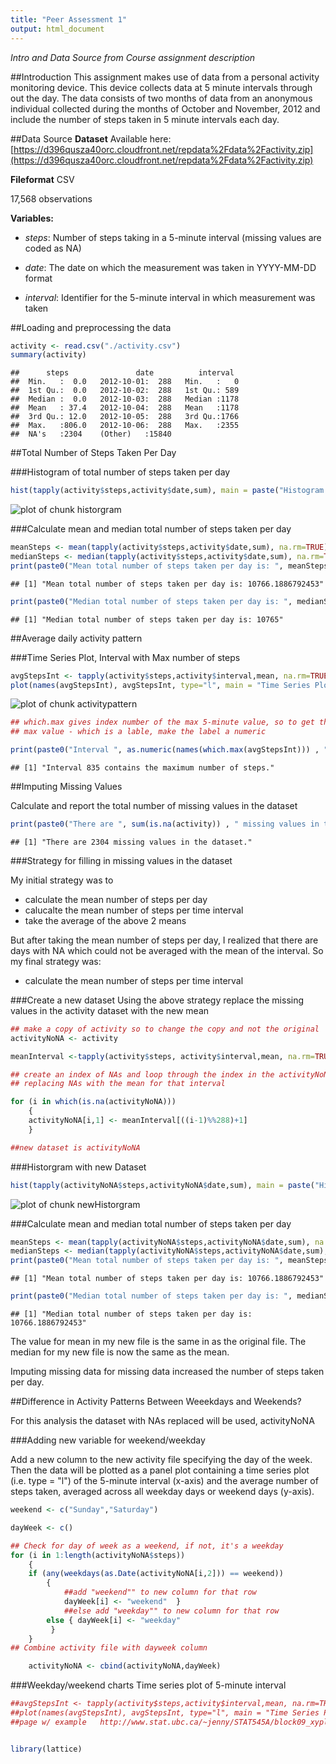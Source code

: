 ```yaml
---
title: "Peer Assessment 1"
output: html_document
---
```


_Intro and Data Source from Course assignment description_

##Introduction
This assignment makes use of data from a personal activity monitoring device. This device collects data at 5 minute intervals through out the day. The data consists of two months of data from an anonymous individual collected during the months of October and November, 2012 and include the number of steps taken in 5 minute intervals each day.

##Data Source
**Dataset** Available here: [https://d396qusza40orc.cloudfront.net/repdata%2Fdata%2Factivity.zip](https://d396qusza40orc.cloudfront.net/repdata%2Fdata%2Factivity.zip)

**Fileformat** CSV

17,568 observations

**Variables:**

* _steps_: Number of steps taking in a 5-minute interval (missing values are coded as NA)

* _date_: The date on which the measurement was taken in YYYY-MM-DD format

* _interval_: Identifier for the 5-minute interval in which measurement was taken




##Loading and preprocessing the data

```r
activity <- read.csv("./activity.csv")
summary(activity)
```

```
##      steps               date          interval   
##  Min.   :  0.0   2012-10-01:  288   Min.   :   0  
##  1st Qu.:  0.0   2012-10-02:  288   1st Qu.: 589  
##  Median :  0.0   2012-10-03:  288   Median :1178  
##  Mean   : 37.4   2012-10-04:  288   Mean   :1178  
##  3rd Qu.: 12.0   2012-10-05:  288   3rd Qu.:1766  
##  Max.   :806.0   2012-10-06:  288   Max.   :2355  
##  NA's   :2304    (Other)   :15840
```

##Total Number of Steps Taken Per Day

###Histogram of total number of steps taken per day

```r
hist(tapply(activity$steps,activity$date,sum), main = paste("Histogram of Total Number of Steps Taken per Day"), xlab="Sum of Steps")
```

![plot of chunk historgram](figure/historgram.png) 


###Calculate mean and median total number of steps taken per day

```r
meanSteps <- mean(tapply(activity$steps,activity$date,sum), na.rm=TRUE)
medianSteps <- median(tapply(activity$steps,activity$date,sum), na.rm=TRUE)
print(paste0("Mean total number of steps taken per day is: ", meanSteps), digits = 2)
```

```
## [1] "Mean total number of steps taken per day is: 10766.1886792453"
```

```r
print(paste0("Median total number of steps taken per day is: ", medianSteps))
```

```
## [1] "Median total number of steps taken per day is: 10765"
```

##Average daily activity pattern

###Time Series Plot, Interval with Max number of steps

```r
avgStepsInt <- tapply(activity$steps,activity$interval,mean, na.rm=TRUE)
plot(names(avgStepsInt), avgStepsInt, type="l", main = "Time Series Plot", xlab="5-minute Intervals", ylab="Avg Steps")
```

![plot of chunk activitypattern](figure/activitypattern.png) 

```r
## which.max gives index number of the max 5-minute value, so to get the
## max value - which is a lable, make the label a numeric

print(paste0("Interval ", as.numeric(names(which.max(avgStepsInt))) , " contains the maximum number of steps."))
```

```
## [1] "Interval 835 contains the maximum number of steps."
```

##Imputing Missing Values

Calculate and report the total number of missing values in the dataset


```r
print(paste0("There are ", sum(is.na(activity)) , " missing values in the dataset."))
```

```
## [1] "There are 2304 missing values in the dataset."
```

###Strategy for filling in missing values in the dataset

My initial strategy was to 

* calculate the mean number of steps per day
* calucalte the mean number of steps per time interval
* take the average of the above 2 means

But after taking the mean number of steps per day, I realized that there are days with NA which could not be averaged with the mean of the interval. So my final strategy was:

* calculate the mean number of steps per time interval

###Create a new dataset
Using the above strategy replace the missing values in the activity dataset with the new mean


```r
## make a copy of activity so to change the copy and not the original
activityNoNA <- activity

meanInterval <-tapply(activity$steps, activity$interval,mean, na.rm=TRUE)

## create an index of NAs and loop through the index in the activityNoNA file
## replacing NAs with the mean for that interval

for (i in which(is.na(activityNoNA)))
    {
    activityNoNA[i,1] <- meanInterval[((i-1)%%288)+1]
    }

##new dataset is activityNoNA
```

###Historgram with new Dataset

```r
hist(tapply(activityNoNA$steps,activityNoNA$date,sum), main = paste("Histogram of Total Number of Steps Taken per Day"), xlab="Sum of Steps")
```

![plot of chunk newHistorgram](figure/newHistorgram.png) 


###Calculate mean and median total number of steps taken per day

```r
meanSteps <- mean(tapply(activityNoNA$steps,activityNoNA$date,sum), na.rm=TRUE)
medianSteps <- median(tapply(activityNoNA$steps,activityNoNA$date,sum), na.rm=TRUE)
print(paste0("Mean total number of steps taken per day is: ", meanSteps), digits = 2)
```

```
## [1] "Mean total number of steps taken per day is: 10766.1886792453"
```

```r
print(paste0("Median total number of steps taken per day is: ", medianSteps))
```

```
## [1] "Median total number of steps taken per day is: 10766.1886792453"
```

The value for mean in my new file is the same in as the original file. The median for my new file is now the same as the mean. 

Imputing missing data for missing data increased the number of steps taken per day. 

##Difference in Activity Patterns Between Weeekdays and Weekends?

For this analysis the dataset with NAs replaced will be used, activityNoNA

###Adding new variable for weekend/weekday

Add a new column to the new activity file specifying the day of the week.
Then the data will be plotted as a panel plot containing a time series plot (i.e. type = "l") of the 5-minute interval (x-axis) and the average number of steps taken, averaged across all weekday days or weekend days (y-axis).



```r
weekend <- c("Sunday","Saturday")

dayWeek <- c()

## Check for day of week as a weekend, if not, it's a weekday
for (i in 1:length(activityNoNA$steps))
    {
    if (any(weekdays(as.Date(activityNoNA[i,2])) == weekend)) 
        {
            ##add "weekend"" to new column for that row
            dayWeek[i] <- "weekend"  }
            ##else add "weekday"" to new column for that row
        else { dayWeek[i] <- "weekday"
         }
    }
## Combine activity file with dayweek column

    activityNoNA <- cbind(activityNoNA,dayWeek)
```

###Weekday/weekend charts
Time series plot of 5-minute interval


```r
##avgStepsInt <- tapply(activity$steps,activity$interval,mean, na.rm=TRUE)
##plot(names(avgStepsInt), avgStepsInt, type="l", main = "Time Series Plot", xlab="5-minute Intervals", ylab="Avg Steps")
##page w/ example   http://www.stat.ubc.ca/~jenny/STAT545A/block09_xyplotLattice.html


library(lattice)
```


